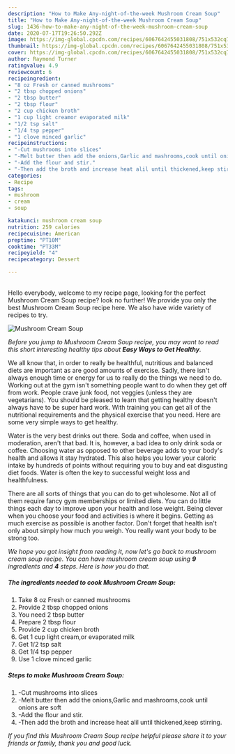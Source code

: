 ```yaml
---
description: "How to Make Any-night-of-the-week Mushroom Cream Soup"
title: "How to Make Any-night-of-the-week Mushroom Cream Soup"
slug: 1436-how-to-make-any-night-of-the-week-mushroom-cream-soup
date: 2020-07-17T19:26:50.292Z
image: https://img-global.cpcdn.com/recipes/6067642455031808/751x532cq70/mushroom-cream-soup-recipe-main-photo.jpg
thumbnail: https://img-global.cpcdn.com/recipes/6067642455031808/751x532cq70/mushroom-cream-soup-recipe-main-photo.jpg
cover: https://img-global.cpcdn.com/recipes/6067642455031808/751x532cq70/mushroom-cream-soup-recipe-main-photo.jpg
author: Raymond Turner
ratingvalue: 4.9
reviewcount: 6
recipeingredient:
- "8 oz Fresh or canned mushrooms"
- "2 tbsp chopped onions"
- "2 tbsp butter"
- "2 tbsp flour"
- "2 cup chicken broth"
- "1 cup light creamor evaporated milk"
- "1/2 tsp salt"
- "1/4 tsp pepper"
- "1 clove minced garlic"
recipeinstructions:
- "-Cut mushrooms into slices"
- "-Melt butter then add the onions,Garlic and mashrooms,cook until onions are soft"
- "-Add the flour and stir."
- "-Then add the broth and increase heat alil until thickened,keep stirring."
categories:
- Recipe
tags:
- mushroom
- cream
- soup

katakunci: mushroom cream soup 
nutrition: 259 calories
recipecuisine: American
preptime: "PT10M"
cooktime: "PT33M"
recipeyield: "4"
recipecategory: Dessert

---
```

<br>
Hello everybody, welcome to my recipe page, looking for the perfect Mushroom Cream Soup recipe? look no further! We provide you only the best Mushroom Cream Soup recipe here. We also have wide variety of recipes to try.
<br>


![Mushroom Cream Soup](https://img-global.cpcdn.com/recipes/6067642455031808/751x532cq70/mushroom-cream-soup-recipe-main-photo.jpg)

<i>Before you jump to Mushroom Cream Soup recipe, you may want to read this short interesting healthy tips about <strong>Easy Ways to Get Healthy</strong>.</i>

We all know that, in order to really be healthful, nutritious and balanced diets are important as are good amounts of exercise. Sadly, there isn't always enough time or energy for us to really do the things we need to do. Working out at the gym isn't something people want to do when they get off from work. People crave junk food, not veggies (unless they are vegetarians). You should be pleased to learn that getting healthy doesn't always have to be super hard work. With training you can get all of the nutritional requirements and the physical exercise that you need. Here are some very simple ways to get healthy.

Water is the very best drinks out there. Soda and coffee, when used in moderation, aren't that bad. It is, however, a bad idea to only drink soda or coffee. Choosing water as opposed to other beverage adds to your body's health and allows it stay hydrated. This also helps you lower your caloric intake by hundreds of points without requiring you to buy and eat disgusting diet foods. Water is often the key to successful weight loss and healthfulness.

There are all sorts of things that you can do to get wholesome. Not all of them require fancy gym memberships or limited diets. You can do little things each day to improve upon your health and lose weight. Being clever when you choose your food and activities is where it begins. Getting as much exercise as possible is another factor. Don't forget that health isn't only about simply how much you weigh. You really want your body to be strong too. 


<i>We hope you got insight from reading it, now let's go back to mushroom cream soup recipe. You can have mushroom cream soup using <strong>9</strong> ingredients and <strong>4</strong> steps. Here is how you do that.
</i>

##### The ingredients needed to cook Mushroom Cream Soup:

1. Take 8 oz Fresh or canned mushrooms
1. Provide 2 tbsp chopped onions
1. You need 2 tbsp butter
1. Prepare 2 tbsp flour
1. Provide 2 cup chicken broth
1. Get 1 cup light cream,or evaporated milk
1. Get 1/2 tsp salt
1. Get 1/4 tsp pepper
1. Use 1 clove minced garlic


##### Steps to make Mushroom Cream Soup:

1. -Cut mushrooms into slices
1. -Melt butter then add the onions,Garlic and mashrooms,cook until onions are soft
1. -Add the flour and stir.
1. -Then add the broth and increase heat alil until thickened,keep stirring.


<i>If you find this Mushroom Cream Soup recipe helpful please share it to your friends or family, thank you and good luck.</i>
